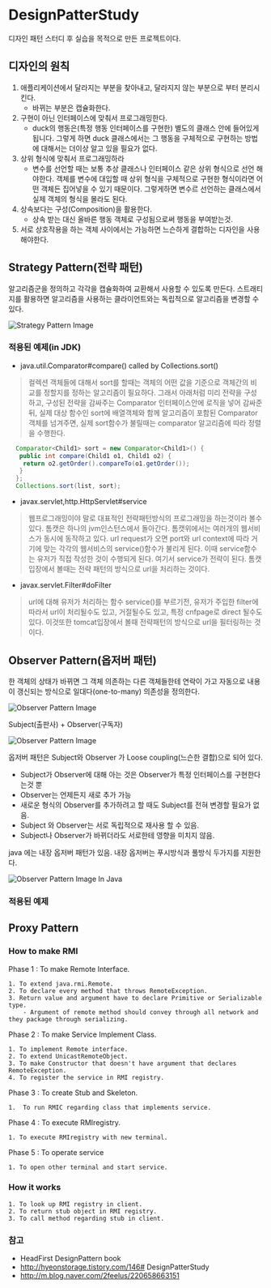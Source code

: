 # DesignPatterStudy
디자인 패턴 스터디 후 실습을 목적으로 만든 프로젝트이다.


## 디자인의 원칙
1. 애플리케이션에서 달라지는 부분을 찾아내고, 달라지지 않는 부분으로 부터 분리시킨다.
	- 바뀌는 부분은 캡슐화한다.	
2. 구현이 아닌 인터페이스에 맞춰서 프로그래밍한다.
	- duck의 행동은(특정 행동 인터페이스를 구현한) 별도의 클래스 안에 들어있게 됩니다.
	그렇게 하면 duck 클래스에서는 그 행동을 구체적으로 구현하는 방법에 대해서는 더이상 알고 있을 필요가 없다.
3. 상위 형식에 맞춰서 프로그래밍하라
	- 변수를 선언할 때는 보통 추상 클래스나 인터페이스 같은 상위 형식으로 선언 해야한다.
	 객체를 변수에 대입할 때 상위 형식을 구체적으로 구현한 형식이라면 어떤 객체든 집어넣을 수 있기 때문이다.
	그렇게하면 변수르 선언하는 클래스에서 실제 객체의 형식을 몰라도 된다.
4. 상속보다는 구성(Composition)을 활용한다.
	- 상속 받는 대신 올바른 행동 객체로 구성됨으로써 행동을 부여받는것.    
5. 서로 상호작용을 하는 객체 사이에서는 가능하면 느슨하게 결합하는 디자인을 사용해야한다.

## Strategy Pattern(전략 패턴)

알고리즘군을 정의하고 각각을 캡슐화하여 교환해서 사용할 수 있도록 만든다. 스트래티지를 활용하면 알고리즘을 사용하는 클라이언트와는 독립적으로 알고리즘을 변경할 수 있다.

![Strategy Pattern Image](http://www.dofactory.com/images/diagrams/net/strategy.gif)

### 적용된 예제(in JDK)

- java.util.Comparator#compare() called by Collections.sort()

> 컬렉션 객체들에 대해서 sort를 할때는 객체의 어떤 값을 기준으로 객체간의 비교를 정할지를 정하는 알고리즘이 필요하다.
그래서 아래처럼 미리 전략을 구성하고, 구성된 전략을 감싸주는 Comparator 인터페이스안에 로직을 넣어 감싸준뒤, 실제 대상 함수인 sort에 배열객체와 함께 알고리즘이 포함된 Comparator 객체를 넘겨주면, 실제 sort함수가 불릴때는 comparator 알고리즘에 따라 정렬을 수행한다.

``` java 
  Comparator<Child1> sort = new Comparator<Child1>() {
   public int compare(Child1 o1, Child1 o2) {
    return o2.getOrder().compareTo(o1.getOrder());
   }
  };
  Collections.sort(list, sort); 
```
 
- javax.servlet,http.HttpServlet#service

> 웹프로그래밍이야 말로 대표적인 전략패턴방식의 프로그래밍을 하는것이라 볼수 있다. 
톰캣은 하나의 jvm인스턴스에서 돌아간다. 톰캣위에서는 여러개의 웹서비스가 동시에 동작하고 있다. 
url request가 오면 port와 url context에  따라 거기에 맞는 각각의 웹서비스의 service()함수가 불리게 된다. 
이때 service함수는 유저가 직접 작성한 것이 수행되게 된다. 여기서 service가 전략이 된다.
톰캣입장에서 볼때는 전략 패턴의 방식으로 url을 처리하는 것이다.


- javax.servlet.Filter#doFilter

> url에 대해 유저가 처리하는 함수 service()를 부르기전, 유저가 주입한 filter에 따라서 url이 처리될수도 있고, 거절될수도 있고, 특정 cnfpage로 direct 될수도 있다. 이것또한 tomcat입장에서 볼때 전략패턴의 방식으로 url을 필터링하는 것이다.


## Observer Pattern(옵저버 패턴)

한 객체의 상태가 바뀌면 그 객체 의존하는 다른 객체들한테 연락이 가고 자동으로 내용이 갱신되는 방식으로 일대다(one-to-many) 의존성을 정의한다.

![Observer Pattern Image](https://upload.wikimedia.org/wikipedia/commons/thumb/8/8d/Observer.svg/500px-Observer.svg.png)

Subject(출판사) + Observer(구독자) 

![Observer Pattern Image](http://cfile28.uf.tistory.com/image/017FA340512434BB31EC10)

옵저버 패턴은 Subject와 Observer 가 Loose coupling(느슨한 결합)으로 되어 있다.

- Subject가 Observer에 대해 아는 것은 Observer가 특정 인터페이스를 구현한다는것 뿐
- Observer는 언제든지 새로 추가 가능
- 새로운 형식의 Observer를 추가하려고 할 때도 Subject를 전혀 변경할 필요가 없음.
- Subject 와 Observer는 서로 독립적으로 재사용 할 수 있음.
- Subject나 Observer가 바뀌더라도 서로한테 영향을 미치지 않음.


java 에는 내장 옵저버 패턴가 있음.
내장 옵저버는 푸시방식과 풀방식 두가지를 지원한다.

![Observer Pattern Image In Java](https://i.stack.imgur.com/l1d3J.png)

### 적용된 예제



## Proxy Pattern

### How to make RMI

Phase 1 : To make Remote Interface.

	1. To extend java.rmi.Remote.
	2. To declare every method that throws RemoteException.
	3. Return value and argument have to declare Primitive or Serializable type.
		- Argument of remote method should convey through all network and they package through serializing.
		
Phase 2 : To make Service Implement Class.

	1. To implement Remote interface.
	2. To extend UnicastRemoteObject.
	3. To make Constructor that doesn't have argument that declares RemoteException.
	4. To register the service in RMI registry.
	
Phase 3 : To create Stub and Skeleton.

	1.  To run RMIC regarding class that implements service.

Phase 4 : To execute RMIregistry.

	1. To execute RMIregistry with new terminal.
	
Phase 5 : To operate service

	1. To open other terminal and start service.

### How it works

	1. To look up RMI registry in client.
	2. To return stub object in RMI registry.
	3. To call method regarding stub in client.
	

	
### 참고 
- HeadFirst DesignPattern book
- http://hyeonstorage.tistory.com/146# DesignPatterStudy
- http://m.blog.naver.com/2feelus/220658663151
